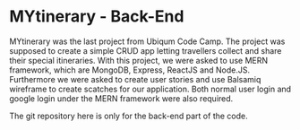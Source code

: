 # MYtinerary - Back-End

MYtinerary was the last project from Ubiqum Code Camp. The project was supposed to create a simple CRUD app letting travellers collect and share their special itineraries. With this project, we were asked to use MERN framework, which are MongoDB, Express, ReactJS and Node.JS. Furthermore we were asked to create user stories and use Balsamiq wireframe to create scatches for our application. Both normal user login and google login under the MERN framework were also required.

The git repository here is only for the back-end part of the code.
